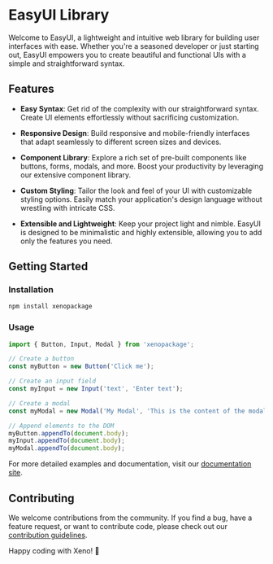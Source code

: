 # EasyUI Library

Welcome to EasyUI, a lightweight and intuitive web library for building user interfaces with ease. Whether you're a seasoned developer or just starting out, EasyUI empowers you to create beautiful and functional UIs with a simple and straightforward syntax.

## Features

- **Easy Syntax**: Get rid of the complexity with our straightforward syntax. Create UI elements effortlessly without sacrificing customization.

- **Responsive Design**: Build responsive and mobile-friendly interfaces that adapt seamlessly to different screen sizes and devices.

- **Component Library**: Explore a rich set of pre-built components like buttons, forms, modals, and more. Boost your productivity by leveraging our extensive component library.

- **Custom Styling**: Tailor the look and feel of your UI with customizable styling options. Easily match your application's design language without wrestling with intricate CSS.

- **Extensible and Lightweight**: Keep your project light and nimble. EasyUI is designed to be minimalistic and highly extensible, allowing you to add only the features you need.

## Getting Started

### Installation

```bash
npm install xenopackage
```

### Usage

```javascript
import { Button, Input, Modal } from 'xenopackage';

// Create a button
const myButton = new Button('Click me');

// Create an input field
const myInput = new Input('text', 'Enter text');

// Create a modal
const myModal = new Modal('My Modal', 'This is the content of the modal');

// Append elements to the DOM
myButton.appendTo(document.body);
myInput.appendTo(document.body);
myModal.appendTo(document.body);
```

For more detailed examples and documentation, visit our [documentation site](https://easyui-library-docs.com).

## Contributing

We welcome contributions from the community. If you find a bug, have a feature request, or want to contribute code, please check out our [contribution guidelines](CONTRIBUTING.md).


Happy coding with Xeno! 🚀